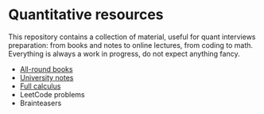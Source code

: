 # Quantitative resources

This repository contains a collection of material, useful for quant interviews preparation: from books and notes to online lectures, from coding to math. Everything is always a work in progress, do not expect anything fancy.

- [All-round books](https://www.geoteo.net/qmath/books)
- [University notes](https://www.geoteo.net/qmath/dispense)
- [Full calculus](https://www.geoteo.net/qmath/gobbino)
- LeetCode problems
- Brainteasers
